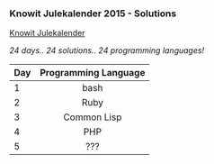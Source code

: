 ### Knowit Julekalender 2015 - Solutions
[Knowit Julekalender](https://julekalender.knowit.no)

_24 days.. 24 solutions.. 24 programming languages!_


| Day        | Programming Language |
| ------------- |:-------------:|
| 1     | bash          |
| 2     | Ruby          |
| 3     | Common Lisp   |
| 4     | PHP           |
| 5     | ???           |
